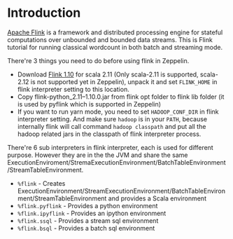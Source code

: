 # Introduction
[Apache Flink](https://flink.apache.org/) is a framework and distributed processing engine for stateful computations over unbounded and bounded data streams. This is Flink tutorial for running classical wordcount in both batch and streaming mode.

There're 3 things you need to do before using flink in Zeppelin.

* Download [Flink 1.10](https://flink.apache.org/downloads.html) for scala 2.11 (Only scala-2.11 is supported, scala-2.12 is not supported yet in Zeppelin), unpack it and set `FLINK_HOME` in flink interpreter setting to this location.
* Copy flink-python_2.11–1.10.0.jar from flink opt folder to flink lib folder (it is used by pyflink which is supported in Zeppelin)
* If you want to run yarn mode, you need to set `HADOOP_CONF_DIR` in flink interpreter setting. And make sure `hadoop` is in your `PATH`, because internally flink will call command `hadoop classpath` and put all the hadoop related jars in the classpath of flink interpreter process.

There're 6 sub interpreters in flink interpreter, each is used for different purpose. However they are in the the JVM and share the same ExecutionEnviroment/StremaExecutionEnvironment/BatchTableEnvironment/StreamTableEnvironment.

* `%flink`	- Creates ExecutionEnvironment/StreamExecutionEnvironment/BatchTableEnvironment/StreamTableEnvironment and provides a Scala environment
* `%flink.pyflink`	- Provides a python environment
* `%flink.ipyflink`	- Provides an ipython environment
* `%flink.ssql`	 - Provides a stream sql environment
* `%flink.bsql`	- Provides a batch sql environment
